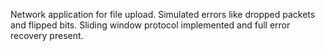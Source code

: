 Network application for file upload. Simulated errors like dropped packets and flipped bits. Sliding window protocol implemented and full error recovery present. 
